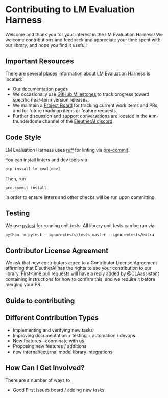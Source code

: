 # Contributing to LM Evaluation Harness

Welcome and thank you for your interest in the LM Evaluation Harness! We welcome contributions and feedback and appreciate your time spent with our library, and hope you find it useful!

## Important Resources

There are several places information about LM Evaluation Harness is located: 

- Our [documentation pages](https://github.com/EleutherAI/lm-evaluation-harness/tree/main/docs) 
- We occasionally use [GitHub Milestones](https://github.com/EleutherAI/lm-evaluation-harness/milestones) to track progress toward specific near-term version releases.
- We maintain a [Project Board](https://github.com/orgs/EleutherAI/projects/25) for tracking current work items and PRs, and for future roadmap items or feature requests. 
- Further discussion and support conversations are located in the #lm-thunderdome channel of the [EleutherAI discord](discord.gg/eleutherai).

## Code Style

LM Evaluation Harness uses [ruff](https://github.com/astral-sh/ruff) for linting via [pre-commit](https://pre-commit.com/). 

You can install linters and dev tools via 

```pip install lm_eval[dev]```

Then, run 

```pre-commit install```

in order to ensure linters and other checks will be run upon committing.

## Testing

We use [pytest](https://docs.pytest.org/en/latest/) for running unit tests. All library unit tests can be run via:

```
python -m pytest --ignore=tests/tests_master --ignore=tests/extra
```

## Contributor License Agreement

We ask that new contributors agree to a Contributor License Agreement affirming that EleutherAI has the rights to use your contribution to our library. 
First-time pull requests will have a reply added by @CLAassistant containing instructions for how to confirm this, and we require it before merging your PR. 

## Guide to contributing


## Different Contribution Types

- Implementing and verifying new tasks
- Improving documentation + testing + automation / devops
- New features--coordinate with us
- Proposing new features / additions
- new internal/external model library integrations


## How Can I Get Involved?

There are a number of ways to 

- Good First Issues board / adding new tasks
